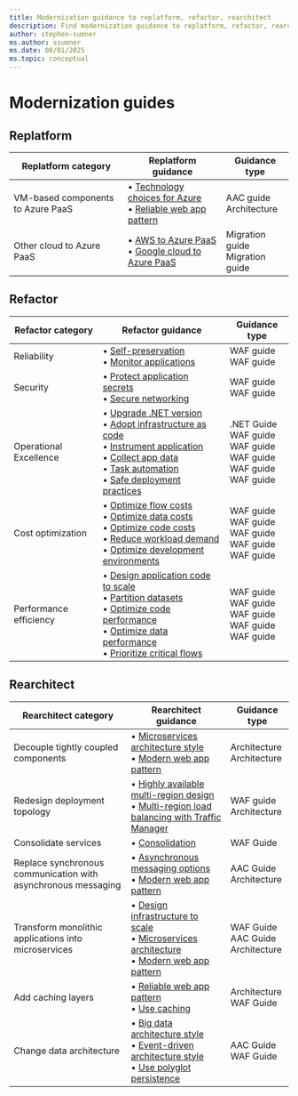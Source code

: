 ```yaml
---
title: Modernization guidance to replatform, refactor, rearchitect
description: Find modernization guidance to replatform, refactor, rearchitect workloads in the cloud
author: stephen-sumner
ms.author: ssumner
ms.date: 08/01/2025
ms.topic: conceptual
---
```


# Modernization guides

## Replatform

| Replatform category | Replatform guidance | Guidance type |
|---------------------|---------------------|---------------|
| VM-based components to Azure PaaS | • [Technology choices for Azure](/azure/architecture/guide/technology-choices/technology-choices-overview)<br>• [Reliable web app pattern](/azure/architecture/web-apps/guides/enterprise-app-patterns/reliable-web-app/dotnet/guidance) | AAC guide<br>Architecture |
| Other cloud to Azure PaaS | • [AWS to Azure PaaS](/azure/migration/migrate-from-aws)<br>• [Google cloud to Azure PaaS](/azure/migration/migrate-from-google-cloud) | Migration guide<br>Migration guide |

## Refactor

| Refactor category | Refactor guidance | Guidance type |
|-------------------|-------------------|---------------|
| Reliability | • [Self-preservation](/azure/well-architected/reliability/self-preservation#application-design-guidance-and-patterns)<br>• [Monitor applications](/azure/well-architected/reliability/monitoring-alerting-strategy#monitor-applications) | WAF guide<br>WAF guide |
| Security | • [Protect application secrets](/azure/well-architected/security/application-secrets)<br>• [Secure networking](/azure/well-architected/security/networking) | WAF guide<br>WAF guide |
| Operational Excellence | • [Upgrade .NET version](/dotnet/core/install/upgrade)<br>• [Adopt infrastructure as code](/azure/well-architected/operational-excellence/infrastructure-as-code-design)<br>• [Instrument application](/azure/well-architected/operational-excellence/instrument-application)<br>• [Collect app data](/azure/well-architected/operational-excellence/observability#application-data)<br>• [Task automation](/azure/well-architected/operational-excellence/automate-tasks)<br>• [Safe deployment practices](/azure/well-architected/operational-excellence/safe-deployments) | .NET Guide<br>WAF guide<br>WAF guide<br>WAF guide<br>WAF guide<br>WAF guide |
| Cost optimization | • [Optimize flow costs](/azure/well-architected/cost-optimization/optimize-flow-costs)<br>• [Optimize data costs](/azure/well-architected/cost-optimization/optimize-data-costs)<br>• [Optimize code costs](/azure/well-architected/cost-optimization/optimize-code-costs)<br>• [Reduce workload demand](/azure/well-architected/cost-optimization/optimize-scaling-costs#reduce-demand)<br>• [Optimize development environments](/azure/well-architected/cost-optimization/optimize-personnel-time#optimize-the-development-environment) | WAF guide<br>WAF guide<br>WAF guide<br>WAF guide<br>WAF guide |
| Performance efficiency | • [Design application code to scale](/azure/well-architected/performance-efficiency/scale-partition#design-application-to-scale)<br>• [Partition datasets](/azure/well-architected/performance-efficiency/scale-partition#partition-workload)<br>• [Optimize code performance](/azure/well-architected/performance-efficiency/optimize-code-infrastructure#optimize-code-performance)<br>• [Optimize data performance](/azure/well-architected/performance-efficiency/optimize-data-performance)<br>• [Prioritize critical flows](/azure/well-architected/performance-efficiency/prioritize-critical-flows) | WAF guide<br>WAF guide<br>WAF guide<br>WAF guide<br>WAF guide |

## Rearchitect

| Rearchitect category | Rearchitect guidance | Guidance type |
|------------------------|----------|---------------|
| Decouple tightly coupled components | • [Microservices architecture style](/azure/architecture/guide/architecture-styles/microservices)<br>• [Modern web app pattern](/azure/architecture/web-apps/guides/enterprise-app-patterns/modern-web-app/dotnet/guidance) | Architecture<br>Architecture |
| Redesign deployment topology | • [Highly available multi-region design](/azure/well-architected/reliability/highly-available-multi-region-design)<br>• [Multi-region load balancing with Traffic Manager](/azure/architecture/high-availability/reference-architecture-traffic-manager-application-gateway) | WAF guide<br>Architecture |
| Consolidate services | • [Consolidation](/azure/well-architected/cost-optimization/consolidation) | WAF Guide |
| Replace synchronous communication with asynchronous messaging | • [Asynchronous messaging options](/azure/architecture/guide/technology-choices/messaging)<br>• [Modern web app pattern](/azure/architecture/web-apps/guides/enterprise-app-patterns/modern-web-app/dotnet/guidance) | AAC Guide<br>Architecture |
| Transform monolithic applications into microservices | • [Design infrastructure to scale](/azure/well-architected/performance-efficiency/scale-partition#design-infrastructure-to-scale)<br>• [Microservices architecture](/azure/architecture/guide/architecture-styles/microservices)<br>• [Modern web app pattern](/azure/architecture/web-apps/guides/enterprise-app-patterns/modern-web-app/dotnet/guidance) | WAF Guide<br>AAC Guide<br>Architecture |
| Add caching layers | • [Reliable web app pattern](/azure/architecture/web-apps/guides/enterprise-app-patterns/reliable-web-app/dotnet/guidance)<br>• [Use caching](/azure/well-architected/performance-efficiency/optimize-data-performance#use-caching) | Architecture<br>WAF Guide |
| Change data architecture | • [Big data architecture style](/azure/architecture/guide/architecture-styles/big-data)<br>• [Event-driven architecture style](/azure/architecture/guide/architecture-styles/event-driven)<br>• [Use polyglot persistence](/azure/well-architected/performance-efficiency/optimize-data-performance#use-polyglot-persistence) | AAC Guide<br>WAF Guide |
